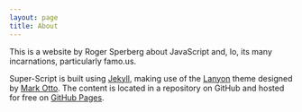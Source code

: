 ```yaml
---
layout: page
title: About
---
```


<p class="message">
  This is a website by Roger Sperberg about JavaScript and, lo, its many incarnations, particularly famo.us.
</p>

Super-Script is built using [Jekyll](http://jekyllrb.com), making use of the [Lanyon](http://lanyon.getpoole.com) theme designed by [Mark Otto](https://github.com/mdo). The content is located in a repository on GitHub and hosted for free on [GitHub Pages](https://pages.github.com).

